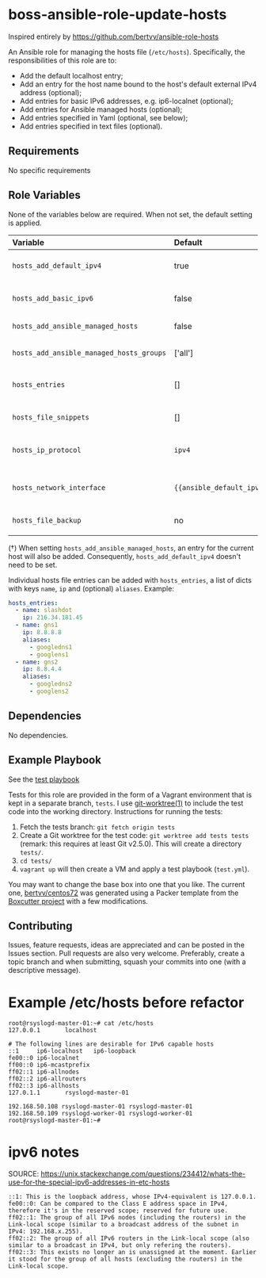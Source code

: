 # boss-ansible-role-update-hosts

Inspired entirely by https://github.com/bertvv/ansible-role-hosts

An Ansible role for managing the hosts file (`/etc/hosts`). Specifically, the responsibilities of this role are to:

- Add the default localhost entry;
- Add an entry for the host name bound to the host's default external IPv4 address (optional);
- Add entries for basic IPv6 addresses, e.g. ip6-localnet (optional);
- Add entries for Ansible managed hosts (optional);
- Add entries specified in Yaml (optional, see below);
- Add entries specified in text files (optional).

## Requirements

No specific requirements

## Role Variables

None of the variables below are required. When not set, the default setting is applied.

| Variable                                 | Default                              | Comments                                                                                                          |
| :---                                     | :---                                 | :---                                                                                                              |
| `hosts_add_default_ipv4`                 | true                                 | If true, an entry for the host name is added, bound to the host's default IPv4 address.                           |
| `hosts_add_basic_ipv6`                   | false                                | If true, basic IPv6 entries are added (e.g. localhost6, ip6-localnet, etc.)                                       |
| `hosts_add_ansible_managed_hosts`        | false                                | If true, an entry for hosts managed by Ansible is added. (†)                                                      |
| `hosts_add_ansible_managed_hosts_groups` | ['all']                              | Control which host entries are created when using `hosts_add_ansible_managed_hosts` |
| `hosts_entries`                          | []                                   | A list of dicts with custom entries to be added to the hosts file. See below for an example.                      |
| `hosts_file_snippets`                    | []                                   | A list of files containing host file snippets to be added to the hosts file verbatim.                             |
| `hosts_ip_protocol`                      | `ipv4`                               | When adding Ansible managed hosts, this specifies the IP protocol (`ipv4` or `ipv6`)                              |
| `hosts_network_interface`                | `{{ansible_default_ipv4.interface}}` | When adding Ansible managed hosts, this specifies the network interface for which the IP address should be added. |
| `hosts_file_backup`                      | no                                   | If yes, backup of host file is created with timestamp                                                             |
|                                          |                                      |                                                                                                                   |

(†) When setting `hosts_add_ansible_managed_hosts`, an entry for the current host will also be added. Consequently, `hosts_add_default_ipv4` doesn't need to be set.

Individual hosts file entries can be added with `hosts_entries`, a list of dicts with keys `name`, `ip` and (optional) `aliases`. Example:

```Yaml
hosts_entries:
  - name: slashdot
    ip: 216.34.181.45
  - name: gns1
    ip: 8.8.8.8
    aliases:
      - googledns1
      - googlens1
  - name: gns2
    ip: 8.8.4.4
    aliases:
      - googledns2
      - googlens2
```

## Dependencies

No dependencies.

## Example Playbook

See the [test playbook](https://github.com/bertvv/ansible-role-hosts/blob/tests/test.yml)

Tests for this role are provided in the form of a Vagrant environment that is kept in a separate branch, `tests`. I use [git-worktree(1)](https://git-scm.com/docs/git-worktree) to include the test code into the working directory. Instructions for running the tests:

1. Fetch the tests branch: `git fetch origin tests`
2. Create a Git worktree for the test code: `git worktree add tests tests` (remark: this requires at least Git v2.5.0). This will create a directory `tests/`.
3. `cd tests/`
4. `vagrant up` will then create a VM and apply a test playbook (`test.yml`).

You may want to change the base box into one that you like. The current one, [bertvv/centos72](https://atlas.hashicorp.com/bertvv/boxes/centos72) was generated using a Packer template from the [Boxcutter project](https://github.com/boxcutter/centos) with a few modifications.

## Contributing

Issues, feature requests, ideas are appreciated and can be posted in the Issues section. Pull requests are also very welcome. Preferably, create a topic branch and when submitting, squash your commits into one (with a descriptive message).


# Example /etc/hosts before refactor

```
root@rsyslogd-master-01:~# cat /etc/hosts
127.0.0.1       localhost

# The following lines are desirable for IPv6 capable hosts
::1     ip6-localhost   ip6-loopback
fe00::0 ip6-localnet
ff00::0 ip6-mcastprefix
ff02::1 ip6-allnodes
ff02::2 ip6-allrouters
ff02::3 ip6-allhosts
127.0.1.1       rsyslogd-master-01

192.168.50.108 rsyslogd-master-01 rsyslogd-master-01
192.168.50.109 rsyslogd-worker-01 rsyslogd-worker-01
root@rsyslogd-master-01:~#
```


# ipv6 notes

SOURCE: https://unix.stackexchange.com/questions/234412/whats-the-use-for-the-special-ipv6-addresses-in-etc-hosts

```
::1: This is the loopback address, whose IPv4-equivalent is 127.0.0.1.
fe00::0: Can be compared to the Class E address space in IPv4, therefore it's in the reserved scope; reserved for future use.
ff02::1: The group of all IPv6 nodes (including the routers) in the Link-local scope (similar to a broadcast address of the subnet in IPv4: 192.168.x.255).
ff02::2: The group of all IPv6 routers in the Link-local scope (also similar to a broadcast in IPv4, but only refering the routers).
ff02::3: This exists no longer an is unassigned at the moment. Earlier it stood for the group of all hosts (excluding the routers) in the Link-local scope.
```
